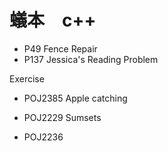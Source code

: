 # 蟻本　c++ 

- P49 Fence Repair
- P137 Jessica's Reading Problem

Exercise
- POJ2385 Apple catching
- POJ2229 Sumsets


- POJ2236